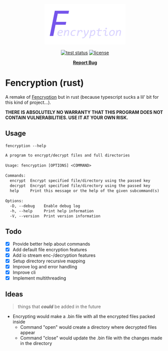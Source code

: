 <p align="center">
  <a href="#readme">
    <img src="./docs/assets/logo.png" height="auto">
  </a>

  <p align="center">
    <a href="https://github.com/valflrt/fencryption-rust/actions/workflows/tests.yml"><img alt="test status" src="https://img.shields.io/github/workflow/status/valflrt/fencryption-rust/tests" /></a>
    <a href="./LICENSE"><img alt="license" src="https://img.shields.io/github/license/valflrt/fencryption-rust" /></a>
  </p>

  <p align="center">
    <a href="https://github.com/valflrt/fencryption-rust/issues/new"><b>Report Bug</b></a>
    <!-- <br />
    <a href="https://github.com/valflrt/fencryption-rust/blob/master/CHANGELOG.md"><b>Changelog</b></a>
    <br />
    <a href="https://github.com/valflrt/fencryption-rust/releases/latest"><b>Download</b></a> -->
  </p>
</p>

# Fencryption (rust)

A remake of [Fencryption](https://github.com/valflrt/fencryption) but in rust (because typescript sucks a lil' bit for this kind of project...).

**THERE IS ABSOLUTELY NO WARRANTY THAT THIS PROGRAM DOES NOT CONTAIN VULNERABILITIES. USE IT AT YOUR OWN RISK.**

## Usage

```
fencryption --help
```

```
A program to encrypt/decrypt files and full directories

Usage: fencryption [OPTIONS] <COMMAND>

Commands:
  encrypt  Encrypt specified file/directory using the passed key
  decrypt  Encrypt specified file/directory using the passed key
  help     Print this message or the help of the given subcommand(s)

Options:
  -D, --debug    Enable debug log
  -h, --help     Print help information
  -V, --version  Print version information
```

## Todo

- [x] Provide better help about commands
- [x] Add default file encryption features
- [x] Add io stream enc-/decryption features
- [x] Setup directory recursive mapping
- [x] Improve log and error handling
- [x] Improve cli
- [x] Implement multithreading

## Ideas

> things that **_could_** be added in the future

- Encrypting would make a .bin file with all the encrypted files packed inside
  - Command "open" would create a directory where decrypted files appear
  - Command "close" would update the .bin file with the changes made in the directory
